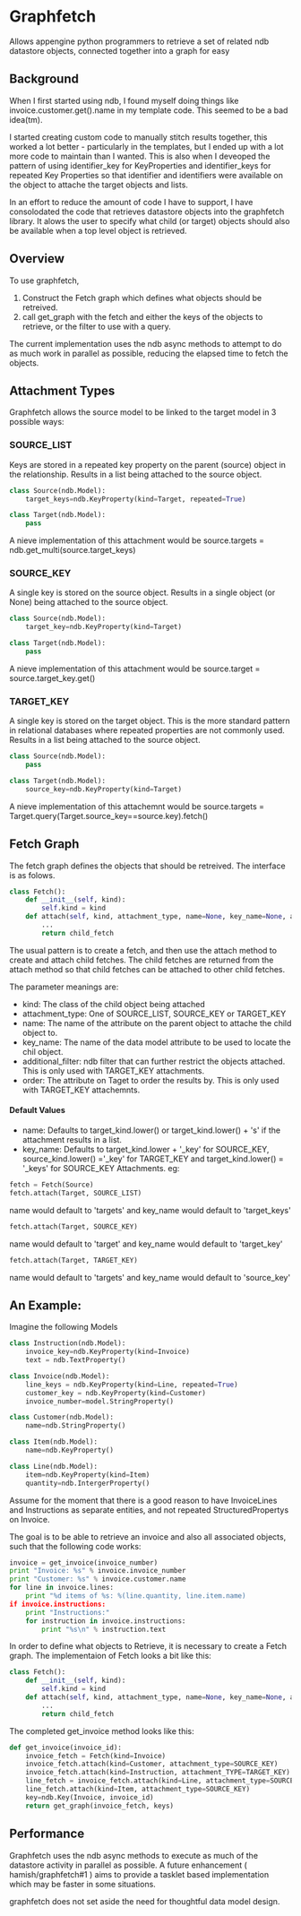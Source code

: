 # Graphfetch

Allows appengine python programmers to retrieve a set of related ndb datastore objects, connected together into a graph for easy 

## Background
When I first started using ndb, I found myself doing things like invoice.customer.get().name in my template code. This seemed to be a bad idea(tm).

I started creating custom code to manually stitch results together, this worked a lot better - particularly in the templates, but I ended up with a lot more code to maintain than I wanted. This is also when I deveoped the pattern of using identifier_key for KeyProperties and identifier_keys for repeated Key Properties so that identifier and identifiers were available on the object to attache the target objects and lists.

In an effort to reduce the amount of code I have to support, I have consolodated the code that retrieves datastore objects into the graphfetch library. It alows the user to specify what child (or target) objects should also be available when a top level object is retrieved.


## Overview
To use graphfetch, 

1. Construct the Fetch graph which defines what objects should be retreived.
2. call get_graph with the fetch and either the keys of the objects to retrieve, or the filter to use with a query.

The current implementation uses the ndb async methods to attempt to do as much work in parallel as possible, reducing the elapsed time to fetch the objects. 

## Attachment Types
Graphfetch allows the source model to be linked to the target model in 3 possible ways:

### SOURCE_LIST
Keys are stored in a repeated key property on the parent (source) object in the relationship. Results in a list being attached to the source object.
```python
class Source(ndb.Model):
	target_keys=ndb.KeyProperty(kind=Target, repeated=True)

class Target(ndb.Model):
	pass
```
A nieve implementation of this attachment would be source.targets = ndb.get_multi(source.target_keys)

### SOURCE_KEY
A single key is stored on the source object. Results in a single object (or None) being attached to the source object.

```python
class Source(ndb.Model):
	target_key=ndb.KeyProperty(kind=Target)

class Target(ndb.Model):
	pass
```

A nieve implementation of this attachment would be source.target = source.target_key.get()

### TARGET_KEY
A single key is stored on the target object. This is the more standard pattern in relational databases where repeated properties are not commonly used. Results in a list being attached to the source object.

```python
class Source(ndb.Model):
	pass

class Target(ndb.Model):
	source_key=ndb.KeyProperty(kind=Target)
```

A nieve implementation of this attachemnt would be source.targets = Target.query(Target.source_key==source.key).fetch()

## Fetch Graph
The fetch graph defines the objects that should be retreived. The interface is as folows.
```python
class Fetch():
    def __init__(self, kind):
        self.kind = kind
    def attach(self, kind, attachment_type, name=None, key_name=None, additional_filter=None, order=None):
        ...
        return child_fetch
```
The usual pattern is to create a fetch, and then use the attach method to create and attach child fetches. The child fetches are returned from the attach method so that child fetches can be attached to other child fetches.

The parameter meanings are:
* kind: The class of the child object being attached
* attachment_type: One of SOURCE_LIST, SOURCE_KEY or TARGET_KEY
* name: The name of the attribute on the parent object to attache the child object to.
* key_name: The name of the data model attribute to be used to locate the chil object.
* additional_filter: ndb filter that can further restrict the objects attached. This is only used with TARGET_KEY attachments.
* order: The attribute on Taget to order the results by. This is only used with TARGET_KEY attachemnts.

#### Default Values
* name: Defaults to target_kind.lower() or target_kind.lower() + 's' if the attachment results in a list.
* key_name: Defaults to target_kind.lower + '_key' for SOURCE_KEY, source_kind.lower() ='_key' for  TARGET_KEY and target_kind.lower() = '_keys' for SOURCE_KEY Attachments. 
eg:
```python
fetch = Fetch(Source)
fetch.attach(Target, SOURCE_LIST)
```
name would default to 'targets' and key_name would default to 'target_keys'
```python
fetch.attach(Target, SOURCE_KEY)
```
name would default to 'target' and key_name would default to 'target_key'
```python
fetch.attach(Target, TARGET_KEY)
```
name would default to 'targets' and key_name would default to 'source_key'

## An Example:
Imagine the following Models

```python
class Instruction(ndb.Model):
    invoice_key=ndb.KeyProperty(kind=Invoice)
    text = ndb.TextProperty()

class Invoice(ndb.Model):
    line_keys = ndb.KeyProperty(kind=Line, repeated=True)
    customer_key = ndb.KeyProperty(kind=Customer)
    invoice_number=model.StringProperty()	

class Customer(ndb.Model):
    name=ndb.StringProperty()

class Item(ndb.Model):
    name=ndb.KeyProperty()

class Line(ndb.Model):
    item=ndb.KeyProperty(kind=Item)
    quantity=ndb.IntergerProperty()
```

Assume for the moment that there is a good reason to have InvoiceLines and Instructions as separate 
entities, and not repeated StructuredPropertys on Invoice.

The goal is to be able to retrieve an invoice and also all associated objects, such that the
following code works:

```python
invoice = get_invoice(invoice_number)
print "Invoice: %s" % invoice.invoice_number
print "Customer: %s" % invoice.customer.name
for line in invoice.lines:
    print "%d items of %s: %(line.quantity, line.item.name)
if invoice.instructions:
    print "Instructions:"
	for instruction in invoice.instructions:
	    print "%s\n" % instruction.text
```

In order to define what objects to Retrieve, it is necessary to create a Fetch graph. The implementaion of Fetch looks a bit like this:

```python
class Fetch():
    def __init__(self, kind):
        self.kind = kind
    def attach(self, kind, attachment_type, name=None, key_name=None, additional_filter=None):
        ...
        return child_fetch
```

The completed get_invoice method looks like this:
```python
def get_invoice(invoice_id):
	invoice_fetch = Fetch(kind=Invoice)
	invoice_fetch.attach(kind=Customer, attachment_type=SOURCE_KEY)
	invoice_fetch.attach(kind=Instruction, attachment_TYPE=TARGET_KEY)
	line_fetch = invoice_fetch.attach(kind=Line, attachment_type=SOURCE_LIST)
	line_fetch.attach(kind=Item, attachment_type=SOURCE_KEY)
	key=ndb.Key(Invoice, invoice_id)
	return get_graph(invoice_fetch, keys)
```


## Performance 

Graphfetch uses the ndb async methods to execute as much of the datastore activity in parallel as possible. A future enhancement ( hamish/graphfetch#1 ) aims to provide a tasklet based implementation which may be faster in some situations.

graphfetch does not set aside the need for thoughtful data model design. 


